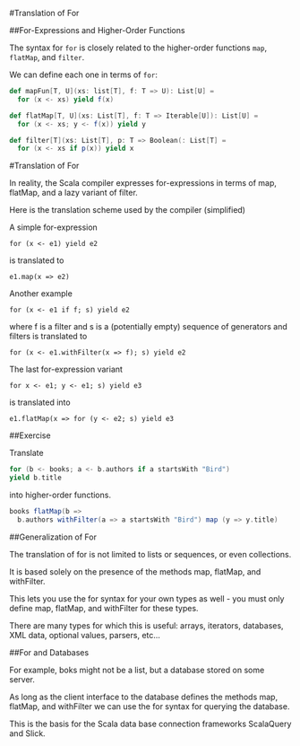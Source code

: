 #Translation of For

##For-Expressions and Higher-Order Functions

The syntax for `for` is closely related to the higher-order functions `map`, `flatMap`, and `filter`.

We can define each one in terms of `for`:

```scala
def mapFun[T, U](xs: list[T], f: T => U): List[U] = 
  for (x <- xs) yield f(x)

def flatMap[T, U](xs: List[T], f: T => Iterable[U]): List[U] = 
  for (x <- xs; y <- f(x)) yield y

def filter[T](xs: List[T], p: T => Boolean(: List[T] = 
  for (x <- xs if p(x)) yield x
```

#Translation of For

In reality, the Scala compiler expresses for-expressions in terms of map, flatMap, and a lazy variant of filter.

Here is the translation scheme used by the compiler (simplified)

A simple for-expression

`for (x <- e1) yield e2`

is translated to 

`e1.map(x => e2)`

Another example

`for (x <- e1 if f; s) yield e2`

where f is a filter and s is a (potentially empty) sequence of generators and filters is translated to

`for (x <- e1.withFilter(x => f); s) yield e2`

The last for-expression variant

`for x <- e1; y <- e1; s) yield e3`

is translated into

`e1.flatMap(x => for (y <- e2; s) yield e3`

##Exercise

Translate

```scala
for (b <- books; a <- b.authors if a startsWith "Bird")
yield b.title
```

into higher-order functions.

```scala
books flatMap(b =>
  b.authors withFilter(a => a startsWith "Bird") map (y => y.title)
```

##Generalization of For

The translation of for is not limited to lists or sequences, or even collections.

It is based solely on the presence of the methods map, flatMap, and withFilter.

This lets you use the for syntax for your own types as well - you must only define map, flatMap, and withFilter for these types.

There are many types for which this is useful: arrays, iterators, databases, XML data, optional values, parsers, etc...

##For and Databases

For example, boks might not be a list, but a database stored on some server.

As long as the client interface to the database defines the methods map, flatMap, and withFilter we can use the for syntax for querying the database.

This is the basis for the Scala data base connection frameworks ScalaQuery and Slick.
